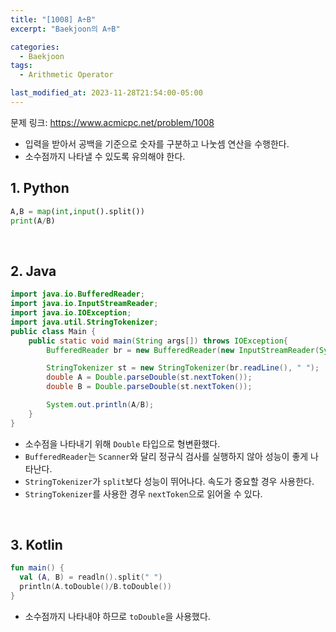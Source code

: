 ```yaml
---
title: "[1008] A÷B"
excerpt: "Baekjoon의 A÷B"

categories:
  - Baekjoon
tags:
  - Arithmetic Operator

last_modified_at: 2023-11-28T21:54:00-05:00
---
```


문제 링크: https://www.acmicpc.net/problem/1008

- 입력을 받아서 공백을 기준으로 숫자를 구분하고 나눗셈 연산을 수행한다.
- 소수점까지 나타낼 수 있도록 유의해야 한다.

## 1. Python

```python
A,B = map(int,input().split())
print(A/B)
```

<br>

## 2. Java

```java
import java.io.BufferedReader;
import java.io.InputStreamReader;
import java.io.IOException;
import java.util.StringTokenizer;
public class Main {
    public static void main(String args[]) throws IOException{
        BufferedReader br = new BufferedReader(new InputStreamReader(System.in));

        StringTokenizer st = new StringTokenizer(br.readLine(), " ");
        double A = Double.parseDouble(st.nextToken());
        double B = Double.parseDouble(st.nextToken());

        System.out.println(A/B);
    }
}
```

- 소수점을 나타내기 위해 `Double` 타입으로 형변환했다.
- `BufferedReader`는 `Scanner`와 달리 정규식 검사를 실행하지 않아 성능이 좋게 나타난다.
- `StringTokenizer`가 `split`보다 성능이 뛰어나다. 속도가 중요할 경우 사용한다.
- `StringTokenizer`를 사용한 경우 `nextToken`으로 읽어올 수 있다.

<br>

## 3. Kotlin

```kotlin
fun main() {
  val (A, B) = readln().split(" ")
  println(A.toDouble()/B.toDouble())
}
```

- 소수점까지 나타내야 하므로 `toDouble`을 사용했다.
